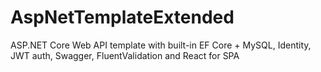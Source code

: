 # AspNetTemplateExtended
ASP.NET Core Web API template with built-in EF Core + MySQL, Identity, JWT auth, Swagger, FluentValidation and React for SPA
